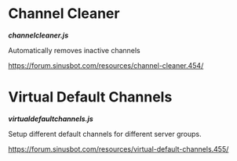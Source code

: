 # Channel Cleaner

***channelcleaner.js***

Automatically removes inactive channels

https://forum.sinusbot.com/resources/channel-cleaner.454/


# Virtual Default Channels

***virtualdefaultchannels.js***

Setup different default channels for different server groups.

https://forum.sinusbot.com/resources/virtual-default-channels.455/


